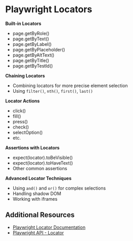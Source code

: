 # Playwright Locators

**Built-in Locators**
   - page.getByRole()
   - page.getByText()
   - page.getByLabel()
   - page.getByPlaceholder()
   - page.getByAltText()
   - page.getByTitle()
   - page.getByTestId()

**Chaining Locators**
   - Combining locators for more precise element selection
   - Using `filter()`, `nth()`, `first()`, `last()`

**Locator Actions**
   - click()
   - fill()
   - press()
   - check()
   - selectOption()
   - etc.

**Assertions with Locators**
   - expect(locator).toBeVisible()
   - expect(locator).toHaveText()
   - Other common assertions

**Advanced Locator Techniques**
   - Using `and()` and `or()` for complex selections
   - Handling shadow DOM
   - Working with iframes

## Additional Resources

- [Playwright Locator Documentation](https://playwright.dev/docs/locators)
- [Playwright API - Locator](https://playwright.dev/docs/api/class-locator)